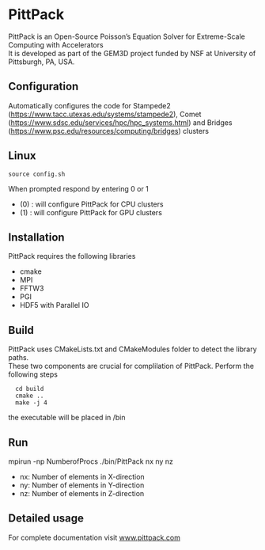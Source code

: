 # PittPack
PittPack is an Open-Source Poisson’s Equation Solver for Extreme-Scale Computing with Accelerators <br/>
It is developed as part of the GEM3D project funded by NSF at University of Pittsburgh, PA, USA. 

## Configuration 
Automatically configures the code for Stampede2 (https://www.tacc.utexas.edu/systems/stampede2), Comet (https://www.sdsc.edu/services/hpc/hpc_systems.html) and Bridges (https://www.psc.edu/resources/computing/bridges) clusters 

## Linux 
```
source config.sh 
```
When prompted respond by entering 0 or 1    
* (0) : will configure PittPack for CPU clusters 
* (1) : will configure PittPack for GPU clusters



## Installation
PittPack requires the following libraries
  * cmake 
  * MPI 
  * FFTW3 
  * PGI  
  * HDF5 with Parallel IO


##  Build  
PittPack uses CMakeLists.txt and CMakeModules folder to detect the library paths. <br/>
These two components are crucial for complilation of PittPack.
Perform the following steps
```
  cd build
  cmake ..
  make -j 4
```
the executable will be placed in /bin


## Run
mpirun -np NumberofProcs ./bin/PittPack nx ny nz 
  * nx: Number of elements in X-direction
  * ny: Number of elements in Y-direction
  * nz: Number of elements in Z-direction
 
## Detailed usage
For complete documentation visit www.pittpack.com
